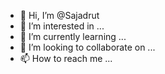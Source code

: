 - 👋 Hi, I’m @Sajadrut
- 👀 I’m interested in ...
- 🌱 I’m currently learning ...
- 💞️ I’m looking to collaborate on ...
- 📫 How to reach me ...

<!---
Sajadrut/Sajadrut is a ✨ special ✨ repository because its `README.md` (this file) appears on your GitHub profile.
You can click the Preview link to take a look at your changes.
--->
